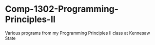 # Comp-1302-Programming-Principles-II

Various programs from my Programming Principles II class at Kennesaw State
